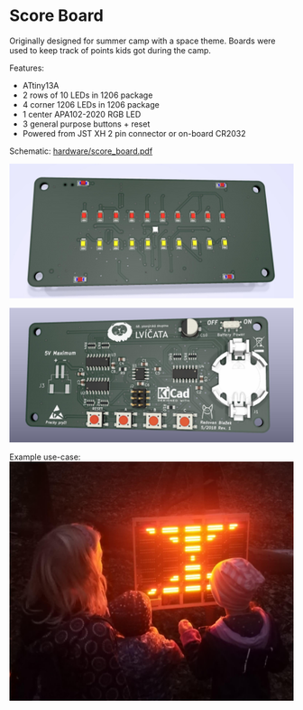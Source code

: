 # Score Board

Originally designed for summer camp with a space theme. Boards were used to keep track of points kids got during the camp.

Features:
- ATtiny13A
- 2 rows of 10 LEDs in 1206 package
- 4 corner 1206 LEDs in 1206 package
- 1 center APA102-2020 RGB LED
- 3 general purpose buttons + reset
- Powered from JST XH 2 pin connector or on-board CR2032

Schematic: [hardware/score_board.pdf](hardware/score_board.pdf)

![frontside render](hardware/front.jpg)

![backside render](hardware/back.jpg)

Example use-case:
![example use-case](les.jpg)
